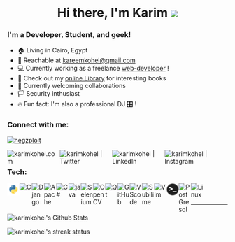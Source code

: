 <h1 align="center">Hi there, I'm Karim <img src="https://media.giphy.com/media/hvRJCLFzcasrR4ia7z/giphy.gif" width="25px"></h1>


### I'm a Developer, Student, and geek!
- 🏠 Living in Cairo, Egypt
- 📨 Reachable at kareemkohel@gmail.com
- 💻 Currently working as a freelance [web-developer][website] !
- 📝 Check out my [online Library](https://drive.google.com/drive/folders/1Cx0w0peYKWUr_3B_wMyeUi2RF0wzpLDK?usp=sharing) for interesting books
- 👥 Currently welcoming collaborations
- 🏳 Security inthusiast
- 🔥 Fun fact: I'm also a professional DJ 🎛 !

### Connect with me:
<p align="left"> <a href="https://twitter.com/karimkohel" target="blank"><img src="https://img.shields.io/twitter/follow/karimkohel?logo=twitter&style=for-the-badge" alt="hegzploit" /></a> </p>

[<img align="left" alt="karimkohel.com" width="120px" src="https://img.shields.io/badge/website-000000?style=for-the-badge&logo=About.me&logoColor=white" />][website]
[<img align="left" alt="karimkohel | Twitter" width="120px" src="https://img.shields.io/badge/Twitter-1DA1F2?style=for-the-badge&logo=twitter&logoColor=white" />][twitter]
[<img align="left" alt="karimkohel | LinkedIn" width="120px" src="https://img.shields.io/badge/LinkedIn-0077B5?style=for-the-badge&logo=linkedin&logoColor=white" />][linkedin]
[<img align="left" alt="karimkohel | Instagram" width="120px" src="https://img.shields.io/badge/Instagram-E4405F?style=for-the-badge&logo=instagram&logoColor=white" />][instagram]

<br />

### Tech:

<img align="left" alt="Python3" width="28px" src="https://raw.githubusercontent.com/github/explore/80688e429a7d4ef2fca1e82350fe8e3517d3494d/topics/python/python.png" />

<img align="left" alt="C" width="28px" src="https://seeklogo.com/images/C/c-programming-language-logo-9B32D017B1-seeklogo.com.png" />

<img align="left" alt="Django" width="28px" src="https://john-bagiliko.github.io/images/logos/django.png" />

<img align="left" alt="Apache" width="28px" src="https://endertech.com/wp-content/uploads/2017/09/apache-logo.png" />

<img align="left" alt="C#" width="28px" src="https://img.icons8.com/color/48/000000/c-sharp-logo-2.png" />

<img align="left" alt="java" width="28px" src="https://img.icons8.com/color/48/000000/java-coffee-cup-logo.png" />

<img align="left" alt="Selenium" width="28px" src="https://www.drupal.org/files/styles/grid-3/public/images/big-logo.png?itok=MOZk5YZl" />

<img align="left" alt="OpenCV" width="28px" src="https://i.stack.imgur.com/ez8QV.png" />

<img align="left" alt="Qt" width="28px" src="https://www.claysol.com/public/images/qt.png" />

<img align="left" alt="GitHub" width="28px" src="https://img.icons8.com/fluent/50/000000/github.png" />

<img align="left" alt="VScode" width="28px" src="https://img.icons8.com/fluent/48/000000/visual-studio-code-2019.png" />

<img align="left" alt="Subllime" width="28px" src="https://upload.wikimedia.org/wikipedia/en/d/d2/Sublime_Text_3_logo.png" />

<img align="left" alt="Vim" width="28px" src="http://www.sromero.org/wiki/_media/linux/aplicaciones/vimman/vim-editor_logo.png" />

<img align="left" alt="Terminal" width="28px" src="https://raw.githubusercontent.com/github/explore/80688e429a7d4ef2fca1e82350fe8e3517d3494d/topics/terminal/terminal.png" />

<img align="left" alt="PostGresql" width="28px" src="https://upload.wikimedia.org/wikipedia/commons/thumb/2/29/Postgresql_elephant.svg/540px-Postgresql_elephant.svg.png" />

<img align="left" alt="Linux" width="28px" src="https://cdn.pixabay.com/photo/2017/01/31/16/57/linux-2025536_960_720.png" />

<br />
<br />

---

<img align="center" alt="karimkohel's Github Stats" src="https://github-readme-stats.vercel.app/api?username=karimkohel&show_icons=true&hide_border=true&count_private=true&bg_color=35,0b0c12,0e1535&title_color=fff&text_color=fff&icon_color=fff" />

<p><img align="center" src="https://github-readme-streak-stats.herokuapp.com/?user=karimkohel&bg_color=35,0b0c12,0e1535&title_color=fff&text_color=fff&icon_color=fff&hide_border=true" alt="karimkohel's streak status" /></p>

[website]: https://www.karimkohel.com
[twitter]: https://twitter.com/karimkohel
[linkedin]: https://linkedin.com/in/karimkohel
[instagram]: https://instagram.com/karimkohel
